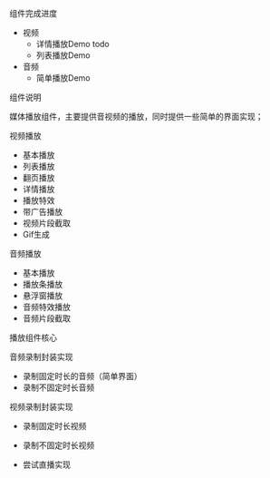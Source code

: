 组件完成进度

- 视频
  - 详情播放Demo todo
  - 列表播放Demo
- 音频
  - 简单播放Demo

组件说明

媒体播放组件，主要提供音视频的播放，同时提供一些简单的界面实现；

视频播放

- 基本播放
- 列表播放
- 翻页播放
- 详情播放
- 播放特效
- 带广告播放
- 视频片段截取
- Gif生成

音频播放

- 基本播放
- 播放条播放
- 悬浮窗播放
- 音频特效播放
- 音频片段截取

播放组件核心

音频录制封装实现

- 录制固定时长的音频（简单界面）
- 录制不固定时长音频

视频录制封装实现

- 录制固定时长视频

- 录制不固定时长视频

- 尝试直播实现

  